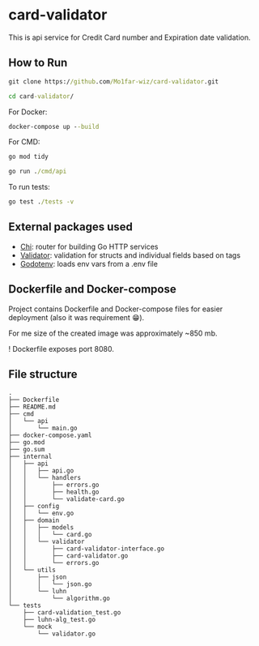 # card-validator

This is api service for Credit Card number and Expiration date validation.

## How to Run

```cmd
git clone https://github.com/Mo1far-wiz/card-validator.git
```
```cmd
cd card-validator/
```
For Docker:
```cmd
docker-compose up --build
```
For CMD:
```cmd
go mod tidy
```
```cmd
go run ./cmd/api
```
To run tests:
```cmd
go test ./tests -v
```

## External packages used

- [Chi](https://pkg.go.dev/github.com/go-chi/chi/v5): router for building Go HTTP services
- [Validator](https://pkg.go.dev/github.com/go-playground/validator/v10@v10.23.0#section-readme): validation for structs and individual fields based on tags
- [Godotenv](https://pkg.go.dev/github.com/joho/godotenv): loads env vars from a .env file

## Dockerfile and Docker-compose

Project contains Dockerfile and Docker-compose files for easier deployment (also it was requirement 😁).

For me size of the created image was approximately ~850 mb.

! Dockerfile exposes port 8080.

## File structure
```
.
├── Dockerfile
├── README.md
├── cmd
│   └── api
│       └── main.go
├── docker-compose.yaml
├── go.mod
├── go.sum
├── internal
│   ├── api
│   │   ├── api.go
│   │   └── handlers
│   │       ├── errors.go
│   │       ├── health.go
│   │       └── validate-card.go
│   ├── config
│   │   └── env.go
│   ├── domain
│   │   ├── models
│   │   │   └── card.go
│   │   └── validator
│   │       ├── card-validator-interface.go
│   │       ├── card-validator.go
│   │       └── errors.go
│   └── utils
│       ├── json
│       │   └── json.go
│       └── luhn
│           └── algorithm.go
└── tests
    ├── card-validation_test.go
    ├── luhn-alg_test.go
    └── mock
        └── validator.go
```